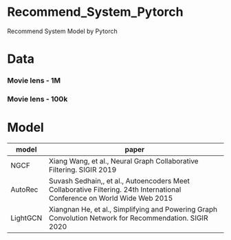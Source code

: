 # Recommend_System_Pytorch
Recommend System Model by Pytorch

# Data
### Movie lens - 1M
### Movie lens - 100k

# Model
|model|paper|
|------|---|
|NGCF|Xiang Wang, et al., Neural Graph Collaborative Filtering. SIGIR 2019|
|AutoRec|Suvash Sedhain,, et al., Autoencoders Meet Collaborative Filtering. 24th International Conference on World Wide Web 2015|
|LightGCN|Xiangnan He, et al., Simplifying and Powering Graph Convolution Network for Recommendation. SIGIR 2020|